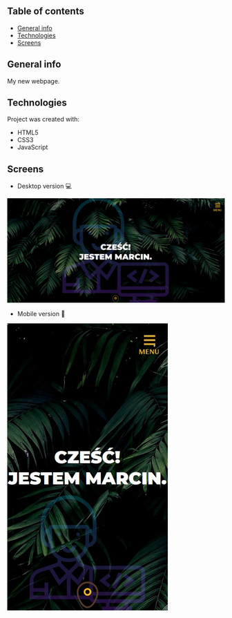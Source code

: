 ## Table of contents
* [General info](#general-info)
* [Technologies](#technologies)
* [Screens](#screens)

## General info
My new webpage.

## Technologies
Project was created with:
* HTML5
* CSS3
* JavaScript

## Screens
* Desktop version :computer:     

![Screenshot](Screen01.jpg) 

* Mobile version :iphone:     

![Screenshot](Screen02.jpg) 